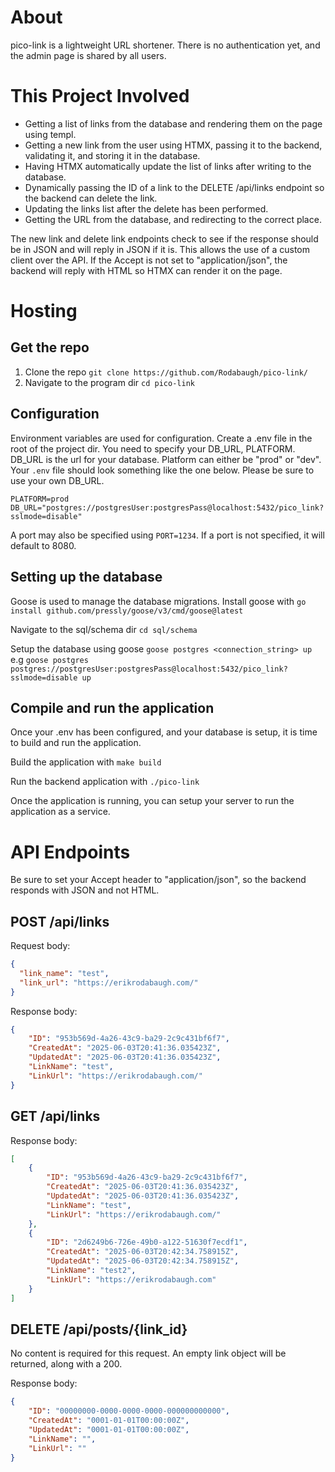 # About
pico-link is a lightweight URL shortener.  There is no authentication yet, and the admin page is shared by all users.

# This Project Involved
- Getting a list of links from the database and rendering them on the page using templ.
- Getting a new link from the user using HTMX, passing it to the backend, validating it, and storing it in the database.
- Having HTMX automatically update the list of links after writing to the database.
- Dynamically passing the ID of a link to the DELETE /api/links endpoint so the backend can delete the link.
- Updating the links list after the delete has been performed.
- Getting the URL from the database, and redirecting to the correct place.

The new link and delete link endpoints check to see if the response should be in JSON and will reply in JSON if it is. This allows the use of a custom client over the API. If the Accept is not set to "application/json", the backend will reply with HTML so HTMX can render it on the page.

# Hosting
## Get the repo

1. Clone the repo `git clone https://github.com/Rodabaugh/pico-link/`
2. Navigate to the program dir `cd pico-link`

## Configuration

Environment variables are used for configuration. Create a .env file in the root of the project dir. You need to specify your DB_URL, PLATFORM. DB_URL is the url for your database. Platform can either be "prod" or "dev". Your `.env` file should look something like the one below. Please be sure to use your own DB_URL.
```
PLATFORM=prod
DB_URL="postgres://postgresUser:postgresPass@localhost:5432/pico_link?sslmode=disable"
```

A port may also be specified using ```PORT=1234```. If a port is not specified, it will default to 8080.

## Setting up the database

Goose is used to manage the database migrations. Install goose with `go install github.com/pressly/goose/v3/cmd/goose@latest`

Navigate to the sql/schema dir `cd sql/schema`

Setup the database using goose `goose postgres <connection_string> up` e.g `goose postgres postgres://postgresUser:postgresPass@localhost:5432/pico_link?sslmode=disable up`

## Compile and run the application

Once your .env has been configured, and your database is setup, it is time to build and run the application.

Build the application with `make build`

Run the backend application with `./pico-link`

Once the application is running, you can setup your server to run the application as a service.

# API Endpoints
Be sure to set your Accept header to "application/json", so the backend responds with JSON and not HTML.

## POST /api/links
Request body:
```json
{
  "link_name": "test",
  "link_url": "https://erikrodabaugh.com/"
}
```

Response body:
```json
{
	"ID": "953b569d-4a26-43c9-ba29-2c9c431bf6f7",
	"CreatedAt": "2025-06-03T20:41:36.035423Z",
	"UpdatedAt": "2025-06-03T20:41:36.035423Z",
	"LinkName": "test",
	"LinkUrl": "https://erikrodabaugh.com/"
}
```

## GET /api/links
Response body:
```json
[
	{
		"ID": "953b569d-4a26-43c9-ba29-2c9c431bf6f7",
		"CreatedAt": "2025-06-03T20:41:36.035423Z",
		"UpdatedAt": "2025-06-03T20:41:36.035423Z",
		"LinkName": "test",
		"LinkUrl": "https://erikrodabaugh.com/"
	},
	{
		"ID": "2d6249b6-726e-49b0-a122-51630f7ecdf1",
		"CreatedAt": "2025-06-03T20:42:34.758915Z",
		"UpdatedAt": "2025-06-03T20:42:34.758915Z",
		"LinkName": "test2",
		"LinkUrl": "https://erikrodabaugh.com"
	}
]
```

## DELETE /api/posts/{link_id}

No content is required for this request. An empty link object will be returned, along with a 200.

Response body:
```json
{
	"ID": "00000000-0000-0000-0000-000000000000",
	"CreatedAt": "0001-01-01T00:00:00Z",
	"UpdatedAt": "0001-01-01T00:00:00Z",
	"LinkName": "",
	"LinkUrl": ""
}
```

